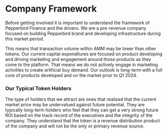 # Company Framework

Before getting involved it is important to understand the framework of Pepperbird Finance and the drivers. We are a pre-revenue company focused on building Pepperbird brand and developing infrastructure during this market period.

This means that transaction volume within AMM may be lower than other tokens. Our current capital expenditures are focused on product developing and driving marketing and engagement around those products as they come to the platform. That means we do not actively engage in marketing activities to create artificial buy demand. Our outlook is long-term with a full core of products developed and on the market prior to Q1 2024.

### Our Typical Token Holders

The type of holders that we attract are ones that realized that the current market price may be undervalued against future potential. They are typically long-term holders who feel that they can get a very strong future ROI based on the track record of the executives and the integrity of the company. They understand that the token is a revenue distribution product of the company and will not be the only or primary revenue source.

